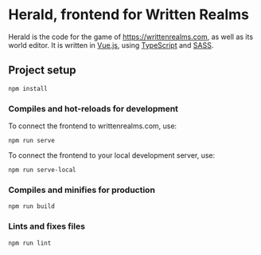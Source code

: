 # Herald, frontend for Written Realms

Herald is the code for the game of https://writtenrealms.com, as well as its world editor. It is
written in [Vue.js](https://vuejs.org/), using [TypeScript](https://www.typescriptlang.org/) and
[SASS](https://sass-lang.com/).

## Project setup

```
npm install
```

### Compiles and hot-reloads for development

To connect the frontend to writtenrealms.com, use:

```
npm run serve
```

To connect the frontend to your local development server, use:

```
npm run serve-local
```

### Compiles and minifies for production

```
npm run build
```

### Lints and fixes files

```
npm run lint
```
